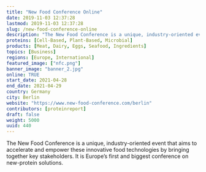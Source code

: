 ```yaml
---
title: "New Food Conference Online"
date: 2019-11-03 12:37:28
lastmod: 2019-11-03 12:37:28
slug: /new-food-conference-online
description: "The New Food Conference is a unique, industry-oriented event that aims to accelerate and empower these innovative food technologies by bringing together key stakeholders. It is Europe’s first and biggest conference on new-protein solutions."
proteins: [Cell-Based, Plant-Based, Microbial]
products: [Meat, Dairy, Eggs, Seafood, Ingredients]
topics: [Business]
regions: [Europe, International]
featured_image: ["nfc.png"]
banner_image: "banner_2.jpg"
online: TRUE
start_date: 2021-04-28
end_date: 2021-04-29
country: Germany
city: Berlin
website: "https://www.new-food-conference.com/berlin"
contributors: [proteinreport]
draft: false
weight: 5000
uuid: 440
---
```

<p>The New Food Conference is a unique, industry-oriented event that aims to accelerate and empower these innovative food technologies by bringing together key stakeholders. It is Europe’s first and biggest conference on new-protein solutions.</p>
